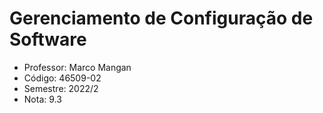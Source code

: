 # Gerenciamento de Configuração de Software

-  Professor: Marco Mangan
-  Código: 46509-02
-  Semestre: 2022/2
-  Nota: 9.3
